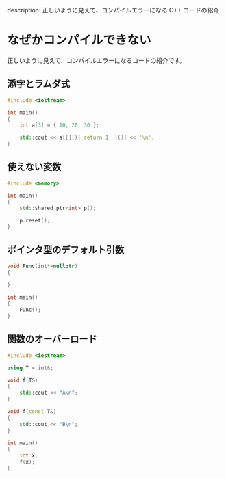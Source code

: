 description: 正しいように見えて、コンパイルエラーになる C++ コードの紹介

# なぜかコンパイルできない

正しいように見えて、コンパイルエラーになるコードの紹介です。

## 添字とラムダ式
```C++
#include <iostream>

int main()
{
	int a[3] = { 10, 20, 30 };

	std::cout << a[[](){ return 1; }()] << '\n';
}
```

## 使えない変数
```C++
#include <memory>

int main()
{
	std::shared_ptr<int> p();

	p.reset();
}
```

## ポインタ型のデフォルト引数
```C++
void Func(int*=nullptr)
{

}

int main()
{
	Func();
}
```

## 関数のオーバーロード

```C++
#include <iostream>

using T = int&;

void f(T&)
{
	std::cout << "A\n";
}

void f(const T&)
{
	std::cout << "B\n";
}

int main()
{
	int x;
	f(x);
}
```
